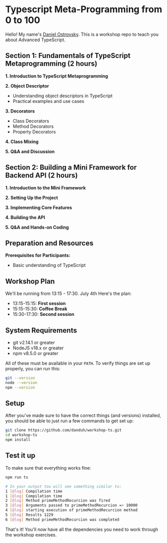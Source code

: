 # Typescript Meta-Programming from 0 to 100

Hello! My name's [Daniel Ostrovsky](https://x.com/danduh81). This is a workshop repo to teach you about Advanced TypeScript.

## Section 1: Fundamentals of TypeScript Metaprogramming (2 hours)

**1. Introduction to TypeScript Metaprogramming**

**2. Object Descriptor**
- Understanding object descriptors in TypeScript
- Practical examples and use cases

**3. Decorators**
- Class Decorators
- Method Decorators
- Property Decorators

**4. Class Mixing**

**5. Q&A and Discussion**

## Section 2: Building a Mini Framework for Backend API (2 hours)

**1. Introduction to the Mini Framework**

**2. Setting Up the Project**

**3. Implementing Core Features**

**4. Building the API**

**5. Q&A and Hands-on Coding**

## Preparation and Resources

**Prerequisites for Participants:**
- Basic understanding of TypeScript

## Workshop Plan

We'll be running from 13:15 - 17:30. July 4th Here's the plan:

- 13:15-15:15: **First session**
- 15:15-15:30: **Coffee Break**
- 15:30-17:30: **Second session**

## System Requirements

- git v2.14.1 or greater
- NodeJS v18.x or greater
- npm v8.5.0 or greater

All of these must be available in your `PATH`. To verify things are set up properly, you can run this:

```bash
git --version
node --version
npm --version
```

## Setup

After you've made sure to have the correct things (and versions) installed, you should be able to just run a few commands to get set up:

```bash
git clone https://github.com/danduh/workshop-ts.git
cd workshop-ts
npm install
```

## Test it up

To make sure that everything works fine:
```bash
npm run ts

# In your output tou will see something similar to:
1 [@log] Compilation time
1 [@log] Compilation time
2 [@log] Method primeMethodRecurcion was fired
3 [@log] Arguments passed to primeMethodRecurcion => 10000
4 [@log] starting execution of primeMethodRecurcion method
5 [@log] Results 1229
6 [@log] Method primeMethodRecurcion was completed
```


That's it! You'll now have all the dependencies you need to work through the workshop exercises.
